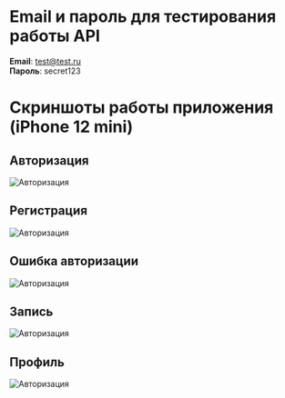 # Email и пароль для тестирования работы API
**Email**: test@test.ru  
**Пароль**: secret123

# Скриншоты работы приложения (iPhone 12 mini)
## Авторизация
![Авторизация](images/1.jpg)

## Регистрация
![Авторизация](images/2.jpg)

## Ошибка авторизации
![Авторизация](images/3.jpg)

## Запись
![Авторизация](images/4.jpg)

## Профиль
![Авторизация](images/5.jpg)
